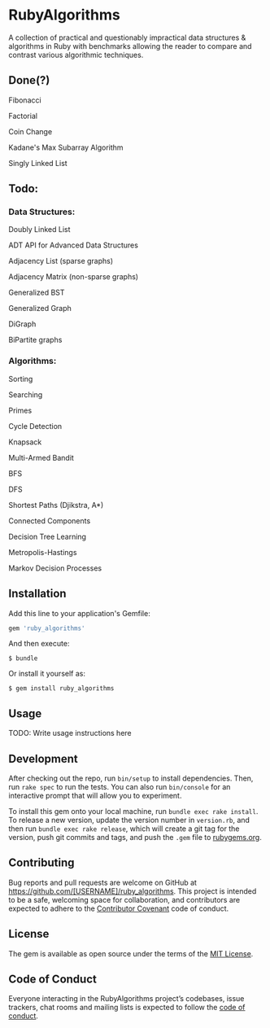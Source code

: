 # RubyAlgorithms

A collection of practical and questionably impractical data structures & algorithms in Ruby with benchmarks allowing the reader to compare and contrast various algorithmic techniques.

## Done(?)

Fibonacci

Factorial

Coin Change

Kadane's Max Subarray Algorithm

Singly Linked List

## Todo:


### Data Structures:

Doubly Linked List

ADT API for Advanced Data Structures

Adjacency List (sparse graphs)

Adjacency Matrix (non-sparse graphs)

Generalized BST

Generalized Graph

DiGraph

BiPartite graphs

### Algorithms:

Sorting

Searching

Primes

Cycle Detection

Knapsack

Multi-Armed Bandit

BFS

DFS

Shortest Paths (Djikstra, A*)

Connected Components

Decision Tree Learning

Metropolis-Hastings

Markov Decision Processes


## Installation

Add this line to your application's Gemfile:

```ruby
gem 'ruby_algorithms'
```

And then execute:

    $ bundle

Or install it yourself as:

    $ gem install ruby_algorithms

## Usage

TODO: Write usage instructions here

## Development

After checking out the repo, run `bin/setup` to install dependencies. Then, run `rake spec` to run the tests. You can also run `bin/console` for an interactive prompt that will allow you to experiment.

To install this gem onto your local machine, run `bundle exec rake install`. To release a new version, update the version number in `version.rb`, and then run `bundle exec rake release`, which will create a git tag for the version, push git commits and tags, and push the `.gem` file to [rubygems.org](https://rubygems.org).

## Contributing

Bug reports and pull requests are welcome on GitHub at https://github.com/[USERNAME]/ruby_algorithms. This project is intended to be a safe, welcoming space for collaboration, and contributors are expected to adhere to the [Contributor Covenant](http://contributor-covenant.org) code of conduct.

## License

The gem is available as open source under the terms of the [MIT License](http://opensource.org/licenses/MIT).

## Code of Conduct

Everyone interacting in the RubyAlgorithms project’s codebases, issue trackers, chat rooms and mailing lists is expected to follow the [code of conduct](https://github.com/[USERNAME]/ruby_algorithms/blob/master/CODE_OF_CONDUCT.md).
